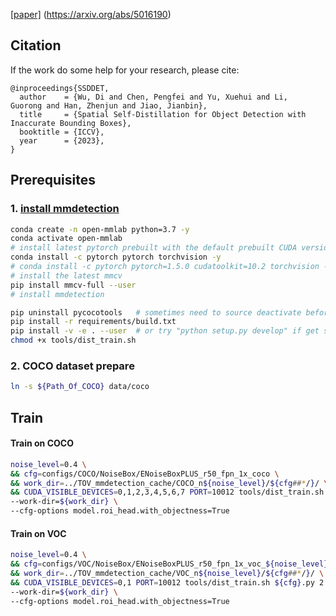 [[paper]](figure/ICCV__SSD_DET.pdf) (https://arxiv.org/abs/5016190)

## Citation
If the work do some help for your research, please cite:
```
@inproceedings{SSDDET,
  author    = {Wu, Di and Chen, Pengfei and Yu, Xuehui and Li,
Guorong and Han, Zhenjun and Jiao, Jianbin},
  title     = {Spatial Self-Distillation for Object Detection with Inaccurate Bounding Boxes},
  booktitle = {ICCV},
  year      = {2023},
}
```

## Prerequisites

### 1. [install mmdetection](./docs/install.md>)
```bash
conda create -n open-mmlab python=3.7 -y
conda activate open-mmlab
# install latest pytorch prebuilt with the default prebuilt CUDA version (usually the latest)
conda install -c pytorch pytorch torchvision -y
# conda install -c pytorch pytorch=1.5.0 cudatoolkit=10.2 torchvision -y
# install the latest mmcv
pip install mmcv-full --user
# install mmdetection

pip uninstall pycocotools   # sometimes need to source deactivate before, for 
pip install -r requirements/build.txt
pip install -v -e . --user  # or try "python setup.py develop" if get still got pycocotools error
chmod +x tools/dist_train.sh
```

### 2. COCO dataset prepare

```bash
ln -s ${Path_Of_COCO} data/coco
```

## Train
#### Train on COCO

```bash
noise_level=0.4 \
&& cfg=configs/COCO/NoiseBox/ENoiseBoxPLUS_r50_fpn_1x_coco \
&& work_dir=../TOV_mmdetection_cache/COCO_n${noise_level}/${cfg##*/}/ \
&& CUDA_VISIBLE_DEVICES=0,1,2,3,4,5,6,7 PORT=10012 tools/dist_train.sh ${cfg}.py 8 \
--work-dir=${work_dir} \
--cfg-options model.roi_head.with_objectness=True
```
#### Train on VOC
```bash
noise_level=0.4 \
&& cfg=configs/VOC/NoiseBox/ENoiseBoxPLUS_r50_fpn_1x_voc_${noise_level} \
&& work_dir=../TOV_mmdetection_cache/VOC_n${noise_level}/${cfg##*/}/ \
&& CUDA_VISIBLE_DEVICES=0,1 PORT=10012 tools/dist_train.sh ${cfg}.py 2 \
--work-dir=${work_dir} \
--cfg-options model.roi_head.with_objectness=True
```

